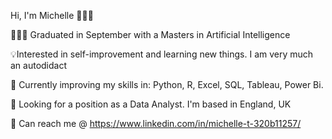Hi, I'm Michelle 👩🏾‍💻

👩🏾‍🎓 Graduated in September with a Masters in Artificial Intelligence

💡Interested in self-improvement and learning new things. I am very much an autodidact

🌱 Currently improving my skills in: Python, R, Excel, SQL, Tableau, Power Bi.

👀 Looking for a position as a Data Analyst. I'm based in England, UK

📧 Can reach me @ https://www.linkedin.com/in/michelle-t-320b11257/
